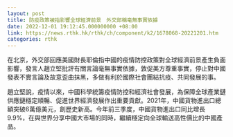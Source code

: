 ```yaml
---
layout: post
title: 防疫政策被指影響全球經濟前景　外交部稱毫無事實依據
date: 2022-12-01 19:12:45.000000000 +08:00
link: https://news.rthk.hk/rthk/ch/component/k2/1678068-20221201.htm
categories: rthk
---
```


在北京，外交部回應美國財長耶倫指中國的疫情防控政策對全球經濟前景產生負面影響，發言人趙立堅批評有關言論毫無事實依據，敦促美方尊重事實，停止對中國發表不實言論及故意歪曲抹黑，多做有利於國際社會團結抗疫、共同發展的事。

趙立堅說，疫情以來，中國科學統籌疫情防控和經濟社會發展，為保障全球產業鏈供應鏈穩定順暢、促進世界經濟發展作出重要貢獻。2021年，中國貨物進出口總額突破6萬億美元，創歷史新高。今年前三季度，中國貨物進出口同比增長9.9%，在與世界分享中國大市場的同時，繼續穩定向全球輸送高性價比的中國產品。
